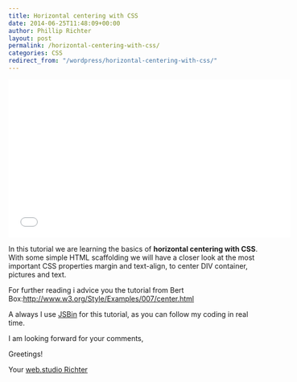 ```yaml
---
title: Horizontal centering with CSS
date: 2014-06-25T11:48:09+00:00
author: Phillip Richter
layout: post
permalink: /horizontal-centering-with-css/
categories: CSS
redirect_from: "/wordpress/horizontal-centering-with-css/"
---
```

<iframe width="560" height="315" src="//www.youtube.com/embed/8H5H2cdDKhA" allowfullscreen="" frameborder="0"></iframe>
  
In this tutorial we are learning the basics of **horizontal centering with CSS**. With some simple HTML scaffolding we will have a closer look at the most important CSS properties margin and text-align, to center DIV container, pictures and text.

For further reading i advice you the tutorial from Bert Box:<a href="http://www.w3.org/Style/Examples/007/center.html" target="_blank">http://www.w3.org/Style/Examples/007/center.html</a>
  
A always I use <a title="JSBin" href="http://www.jsbin.com" target="_blank">JSBin</a> for this tutorial, as you can follow my coding in real time.
  
I am looking forward for your comments,
  
Greetings!
  
Your <a title="web.studio Richter" href="http://www.webstudio-richter.de" target="_blank">web.studio Richter</a>
